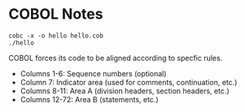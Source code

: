 # COBOL Notes
```
cobc -x -o hello hello.cob
./hello
```
COBOL forces its code to be aligned according to specfic rules.
- Columns 1-6: Sequence numbers (optional)
- Column 7: Indicator area (used for comments, continuation, etc.)
- Columns 8-11: Area A (division headers, section headers, etc.)
- Columns 12-72: Area B (statements, etc.)